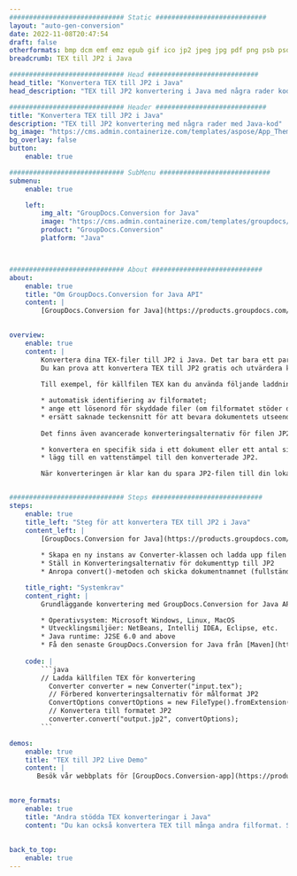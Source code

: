 ```yaml
---
############################# Static ############################
layout: "auto-gen-conversion"
date: 2022-11-08T20:47:54
draft: false
otherformats: bmp dcm emf emz epub gif ico jp2 jpeg jpg pdf png psb psd svg svgz tex tga tif tiff webp wmf wmz xps
breadcrumb: TEX till JP2 i Java

############################# Head ############################
head_title: "Konvertera TEX till JP2 i Java"
head_description: "TEX till JP2 konvertering i Java med några rader kod. Konvertera över 160 filformat med hjälp av GroupDocs dokumentkonverterings-API för Java"

############################# Header ############################
title: "Konvertera TEX till JP2 i Java"
description: "TEX till JP2 konvertering med några rader med Java-kod"
bg_image: "https://cms.admin.containerize.com/templates/aspose/App_Themes/V3/images/bg/header1.png"
bg_overlay: false
button:
    enable: true

############################# SubMenu ############################
submenu:
    enable: true

    left:
        img_alt: "GroupDocs.Conversion for Java"
        image: "https://cms.admin.containerize.com/templates/groupdocs/images/product-logos/90x90-noborder/groupdocs-conversion-java.png"
        product: "GroupDocs.Conversion"
        platform: "Java"



############################# About ############################
about:
    enable: true
    title: "Om GroupDocs.Conversion for Java API"
    content: |
        [GroupDocs.Conversion for Java](https://products.groupdocs.com/conversion/java/) är ett avancerat filformatkonverterings-API för konvertering mellan populära bild- och dokumentformat som Microsoft Office, OpenDocument, PDF, HTML, e-post, CAD. och mycket mer med bara några rader kod. Det inbyggda API:t upptäcker automatiskt formaten för originaldokumenten och erbjuder många alternativ för att anpassa de konverterade dokumenten. Tillsammans med funktionen att extrahera information från ett dokument, stöder den också cachelagring av konverteringsresultaten till den lokala disken som standard. Men alla typer av cachelagring kan stödjas genom att implementera lämpliga gränssnitt - Amazon S3, Dropbox, Google Drive, Windows Azure, Reddis eller andra.
    

overview:
    enable: true
    content: |
        Konvertera dina TEX-filer till JP2 i Java. Det tar bara ett par rader med Java-kod på valfri plattform, som Windows, Linux, macOS.
        Du kan prova att konvertera TEX till JP2 gratis och utvärdera kvaliteten på konverteringsresultaten. Tillsammans med enkla filkonverteringsskript kan du prova mer sofistikerade alternativ för att ladda källfilen TEX och lagra JP2-utdata. 
        
        Till exempel, för källfilen TEX kan du använda följande laddningsalternativ:

        * automatisk identifiering av filformatet;
        * ange ett lösenord för skyddade filer (om filformatet stöder det);
        * ersätt saknade teckensnitt för att bevara dokumentets utseende.
        
        Det finns även avancerade konverteringsalternativ för filen JP2:

        * konvertera en specifik sida i ett dokument eller ett antal sidor;
        * lägg till en vattenstämpel till den konverterade JP2.

        När konverteringen är klar kan du spara JP2-filen till din lokala filsökväg eller till tredje parts lagring såsom FTP, Amazon S3, Google Drive, Dropbox etc. Observera - för att konvertera TEX till JP2 behöver du inte installera någon ytterligare programvara, såsom MS Office, Open Office, Adobe Acrobat Reader etc.


############################# Steps ############################
steps:
    enable: true
    title_left: "Steg för att konvertera TEX till JP2 i Java"
    content_left: |
        [GroupDocs.Conversion for Java](https://products.groupdocs.com/conversion/java/) låter utvecklare enkelt konvertera TEX fil till JP2 med några rader kod.
        
        * Skapa en ny instans av Converter-klassen och ladda upp filen TEX med den fullständiga sökvägen
        * Ställ in Konverteringsalternativ för dokumenttyp till JP2
        * Anropa convert()-metoden och skicka dokumentnamnet (fullständig sökväg) och formatet (JP2) som en parameter

    title_right: "Systemkrav"
    content_right: |
        Grundläggande konvertering med GroupDocs.Conversion for Java API kan göras med bara några rader kod. Våra API:er stöds på alla större plattformar och operativsystem. Innan du kör koden nedan, se till att du har följande förutsättningar installerade på ditt system.

        * Operativsystem: Microsoft Windows, Linux, MacOS
        * Utvecklingsmiljöer: NetBeans, Intellij IDEA, Eclipse, etc.
        * Java runtime: J2SE 6.0 and above
        * Få den senaste GroupDocs.Conversion for Java från [Maven](https://repository.groupdocs.com/webapp/#/artifacts/browse/tree/General/repo/com/groupdocs/groupdocs-conversion)
         
    code: |
        ```java    
        // Ladda källfilen TEX för konvertering
          Converter converter = new Converter("input.tex");
          // Förbered konverteringsalternativ för målformat JP2
          ConvertOptions convertOptions = new FileType().fromExtension("jp2").getConvertOptions();
          // Konvertera till formatet JP2
          converter.convert("output.jp2", convertOptions);
        ```

demos:
    enable: true
    title: "TEX till JP2 Live Demo"
    content: |
       Besök vår webbplats för [GroupDocs.Conversion-app](https://products.groupdocs.app/conversion/family) och försök konvertera TEX till JP2 nu. Den kostnadsfria demon har följande fördelar
          

more_formats:
    enable: true
    title: "Andra stödda TEX konverteringar i Java"
    content: "Du kan också konvertera TEX till många andra filformat. Se listan nedan."
       
       
back_to_top:
    enable: true
---
```


